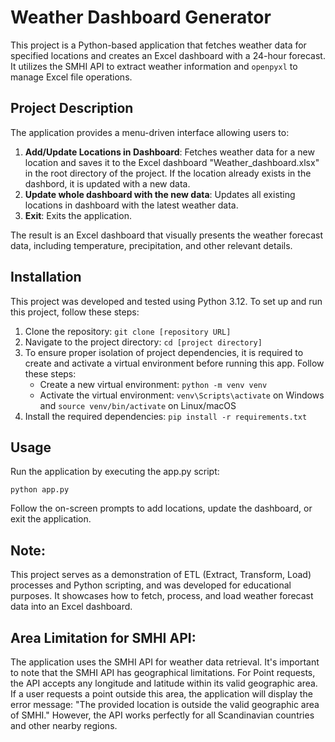 # Weather Dashboard Generator

This project is a Python-based application that fetches weather data for specified locations and creates an Excel dashboard with a 24-hour forecast. It utilizes the SMHI API to extract weather information and `openpyxl` to manage Excel file operations.

## Project Description

The application provides a menu-driven interface allowing users to:

1. **Add/Update Locations in Dashboard**: Fetches weather data for a new location and saves it to the Excel dashboard "Weather_dashboard.xlsx" in the root directory of the project. If the location already exists in the dashbord, it is updated with a new data.
2. **Update whole dashboard with the new data**: Updates all existing locations in dashboard with the latest weather data.
3. **Exit**: Exits the application.

The result is an Excel dashboard that visually presents the weather forecast data, including temperature, precipitation, and other relevant details.

## Installation

This project was developed and tested using Python 3.12. To set up and run this project, follow these steps:

1. Clone the repository: `git clone [repository URL]`
2. Navigate to the project directory: `cd [project directory]`
3. To ensure proper isolation of project dependencies, it is required to create and activate a virtual environment before running this app. Follow these steps:
    - Create a new virtual environment: `python -m venv venv`
    - Activate the virtual environment: `venv\Scripts\activate` on Windows and `source venv/bin/activate` on Linux/macOS
3. Install the required dependencies: `pip install -r requirements.txt`

## Usage

Run the application by executing the app.py script:

`python app.py`

Follow the on-screen prompts to add locations, update the dashboard, or exit the application.

## Note: 
This project serves as a demonstration of ETL (Extract, Transform, Load) processes and Python scripting, and was developed for educational purposes. It showcases how to fetch, process, and load weather forecast data into an Excel dashboard.

## Area Limitation for SMHI API:
The application uses the SMHI API for weather data retrieval. It's important to note that the SMHI API has geographical limitations. For Point requests, the API accepts any longitude and latitude within its valid geographic area. If a user requests a point outside this area, the application will display the error message: "The provided location is outside the valid geographic area of SMHI." However, the API works perfectly for all Scandinavian countries and other nearby regions.